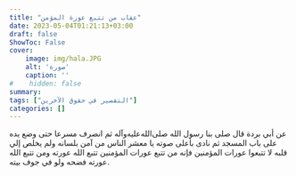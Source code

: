 ```yaml
---
title: "عقاب من تتبع عورة المؤمن"
date: 2023-05-04T01:21:13+03:00
draft: false
ShowToc: False
cover:
    image: img/hala.JPG
    alt: 'صورة'
    caption: ''
#    hidden: false
summary: 
tags: ["التقصير في حقوق الآخرين"]
categories: []
---
```

عن أبي بردة قال
صلى بنا رسول الله صلى‌الله‌عليه‌وآله ثم انصرف مسرعا حتى وضع يده على باب المسجد
ثم نادى بأعلى صوته يا معشر الناس من آمن بلسانه ولم يخلص إلي قلبه
لا تتبعوا عورات المؤمنين فإنه من تتبع عورات المؤمنين تتبع الله عورته
ومن تتبع الله عورته فضحه ولو في جوف بيته.

